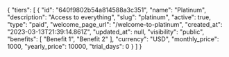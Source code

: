 {
  "tiers": [
    {
      "id": "640f9802b54a814588a3c351",
      "name": "Platinum",
      "description": "Access to everything",
      "slug": "platinum",
      "active": true,
      "type": "paid",
      "welcome_page_url": "/welcome-to-platinum",
      "created_at": "2023-03-13T21:39:14.861Z",
      "updated_at": null,
      "visibility": "public",
      "benefits": [
        "Benefit 1",
        "Benefit 2"
      ],
      "currency": "USD",
      "monthly_price": 1000,
      "yearly_price": 10000,
      "trial_days": 0
    }
  ]
}